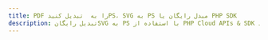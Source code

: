 ---title: PDF را به  تبدیل کنیدPS، SVG به PS مبدل رایگان یا PHP SDKdescription: تبدیل رایگانSVG به PS با استفاده از PHP Cloud APIs & SDK همچنین اسناد PDF را در Cloud ایجاد، ویرایش و رندر کنید.---